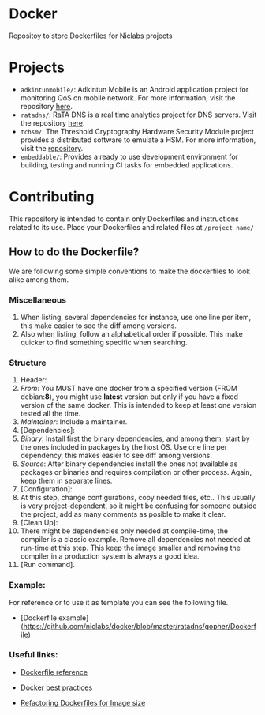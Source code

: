 # Docker
Repositoy to store Dockerfiles for Niclabs projects

# Projects
* ```adkintunmobile/```: Adkintun Mobile is an Android application project for monitoring QoS on mobile network. For more information, visit the repository [here](https://www.github.com/niclabs/adkintunmobile).
* ```ratadns/```: RaTA DNS is a real time analytics project for DNS servers. Visit the repository [here](https://www.github.com/niclabs/ratadns).
* ```tchsm/```: The Threshold Cryptography Hardware Security Module project provides a distributed software to emulate a HSM. For more information, visit the [repository](https://www.github.com/niclabs/tchsm).
* ```embeddable/```: Provides a ready to use development environment for building, testing and running CI tasks for embedded applications.

# Contributing
This repository is intended to contain only Dockerfiles and instructions related to its use.
Place your Dockerfiles and related files at `/project_name/ ` 

## How to do the Dockerfile?
We are following some simple conventions to make the dockerfiles to look alike among them.
### Miscellaneous
1. When listing, several dependencies for instance, use one line per item, this make easier to see the diff among versions.
2. Also when listing, follow an alphabetical order if possible. This make quicker to find something specific when searching.

### Structure
1. Header:
  1. *From*: You MUST have one docker from a specified version (FROM debian:**8**), you might use **latest** version but only if you have a fixed version of the same docker. This is intended to keep at least one version tested all the time.
  2. *Maintainer*: Include a maintainer.
2. [Dependencies]:
  1. *Binary*: Install first the binary dependencies, and among them, start by the ones included in packages by the host OS. Use one line per dependency, this makes easier to see diff among versions.
  2. *Source*: After binary dependencies install the ones not available as packages or binaries and requires compilation or other process. Again, keep them in separate lines.
3. [Configuration]:
  1. At this step, change configurations, copy needed files, etc.. This usually is very project-dependent, so it might be confusing for someone outside the project, add as many comments as posible to make it clear.
4. [Clean Up]:
  1. There might be dependencies only needed at compile-time, the compiler is a classic example. Remove all dependencies not needed at run-time at this step. This keep the image smaller and removing the compiler in a production system is always a good idea.
5. [Run command].

### Example:
For reference or to use it as template you can see the following file.
* [Dockerfile example] (https://github.com/niclabs/docker/blob/master/ratadns/gopher/Dockerfile)

### Useful links:
* [Dockerfile reference](https://docs.docker.com/engine/reference/builder/ "Reference")

* [Docker best practices](http://crosbymichael.com/dockerfile-best-practices.html "Best Practices")

* [Refactoring Dockerfiles for Image size](https://blog.replicated.com/2016/02/05/refactoring-a-dockerfile-for-image-size/)
 
